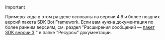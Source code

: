 > [!Important]
> Примеры кода в этом разделе основаны на версии 4.6 и более поздних версий пакета SDK Bot Framework. Если вам нужна документация по более ранним версиям, см. раздел "Расширения сообщений — [пакет SDK версии 3](~/resources/messaging-extension-v3/messaging-extensions-overview.md) " в папке "Ресурсы" документации.
